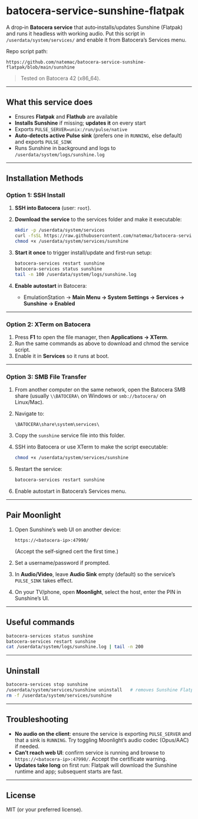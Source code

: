 # batocera-service-sunshine-flatpak

A drop‑in **Batocera service** that auto‑installs/updates Sunshine (Flatpak) and runs it headless with working audio. Put this script in `/userdata/system/services/` and enable it from Batocera’s Services menu.

Repo script path:

```
https://github.com/natemac/batocera-service-sunshine-flatpak/blob/main/sunshine
```

> Tested on Batocera 42 (x86\_64).

---

## What this service does

* Ensures **Flatpak** and **Flathub** are available
* **Installs Sunshine** if missing; **updates it** on every start
* Exports `PULSE_SERVER=unix:/run/pulse/native`
* **Auto‑detects active Pulse sink** (prefers one in `RUNNING`, else default) and exports `PULSE_SINK`
* Runs Sunshine in background and logs to `/userdata/system/logs/sunshine.log`

---

## Installation Methods

### Option 1: SSH Install

1. **SSH into Batocera** (user: `root`).
2. **Download the service** to the services folder and make it executable:

   ```bash
   mkdir -p /userdata/system/services
   curl -fsSL https://raw.githubusercontent.com/natemac/batocera-service-sunshine-flatpak/main/sunshine -o /userdata/system/services/sunshine
   chmod +x /userdata/system/services/sunshine
   ```
3. **Start it once** to trigger install/update and first‑run setup:

   ```bash
   batocera-services restart sunshine
   batocera-services status sunshine
   tail -n 100 /userdata/system/logs/sunshine.log
   ```
4. **Enable autostart** in Batocera:

   * EmulationStation → **Main Menu → System Settings → Services → Sunshine → Enabled**

---

### Option 2: XTerm on Batocera

1. Press **F1** to open the file manager, then **Applications → XTerm**.
2. Run the same commands as above to download and chmod the service script.
3. Enable it in **Services** so it runs at boot.

---

### Option 3: SMB File Transfer

1. From another computer on the same network, open the Batocera SMB share (usually `\\BATOCERA\` on Windows or `smb://batocera/` on Linux/Mac).
2. Navigate to:

   ```
   \BATOCERA\share\system\services\
   ```
3. Copy the `sunshine` service file into this folder.
4. SSH into Batocera or use XTerm to make the script executable:

   ```bash
   chmod +x /userdata/system/services/sunshine
   ```
5. Restart the service:

   ```bash
   batocera-services restart sunshine
   ```
6. Enable autostart in Batocera’s Services menu.

---

## Pair Moonlight

1. Open Sunshine’s web UI on another device:

   ```
   https://<batocera-ip>:47990/
   ```

   (Accept the self‑signed cert the first time.)
2. Set a username/password if prompted.
3. In **Audio/Video**, leave **Audio Sink** empty (default) so the service’s `PULSE_SINK` takes effect.
4. On your TV/phone, open **Moonlight**, select the host, enter the PIN in Sunshine’s UI.

---

## Useful commands

```bash
batocera-services status sunshine
batocera-services restart sunshine
cat /userdata/system/logs/sunshine.log | tail -n 200
```

---

## Uninstall

```bash
batocera-services stop sunshine
/userdata/system/services/sunshine uninstall   # removes Sunshine Flatpak
rm -f /userdata/system/services/sunshine
```

---

## Troubleshooting

* **No audio on the client**: ensure the service is exporting `PULSE_SERVER` and that a sink is `RUNNING`. Try toggling Moonlight’s audio codec (Opus/AAC) if needed.
* **Can’t reach web UI**: confirm service is running and browse to `https://<batocera-ip>:47990/`. Accept the certificate warning.
* **Updates take long** on first run: Flatpak will download the Sunshine runtime and app; subsequent starts are fast.

---

## License

MIT (or your preferred license).
